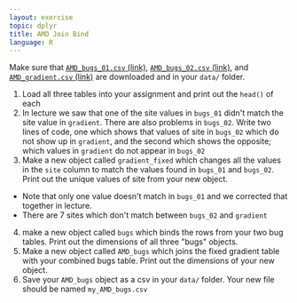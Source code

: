 ```yaml
---
layout: exercise
topic: dplyr
title: AMD Join Bind
language: R
---
```


Make sure that [`AMD_bugs_01.csv` (link)](https://jpomz.github.io/ENVS396-FA-2024/data/AMD_bugs_01.csv), [`AMD_bugs_02.csv` (link)](https://jpomz.github.io/ENVS396-FA-2024/data/AMD_bugs_02.csv), and [`AMD_gradient.csv` (link)](https://jpomz.github.io/ENVS396-FA-2024/data/AMD_gradient.csv) are downloaded and in your `data/` folder.  

1. Load all three tables into your assignment and print out the `head()` of each  
2. In lecture we saw that one of the site values in `bugs_01` didn't match the site value in `gradient`. There are also problems in `bugs_02`. Write two lines of code, one which shows that values of site in  `bugs_02` which do not show up in `gradient`, and the second which shows the opposite; which values in `gradient` do not appear in `bugs_02`
3. Make a new object called `gradient_fixed` which changes all the values in the `site` column to match the values found in `bugs_01` and `bugs_02`. Print out the unique values of site from your new object.    
  * Note that only one value doesn't match in `bugs_01` and we corrected that together in lecture.  
  *  There are 7 sites which don't match between `bugs_02` and `gradient`  
  
4. make a new object called `bugs` which binds the rows from your two bug tables. Print out the dimensions of all three "bugs" objects.  
5. Make a new object called `AMD_bugs` which joins the fixed gradient table with your combined bugs table. Print out the dimensions of your new object.  
6. Save your `AMD_bugs` object as a csv in your `data/` folder. Your new file should be named `my_AMD_bugs.csv`  
  

